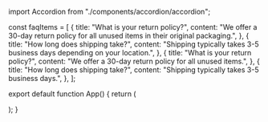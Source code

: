 import Accordion from "./components/accordion/accordion";

const faqItems = [
  {
    title: "What is your return policy?",
    content:
      "We offer a 30-day return policy for all unused items in their original packaging.",
  },
  {
    title: "How long does shipping take?",
    content:
      "Shipping typically takes 3-5 business days depending on your location.",
  },
  {
    title: "What is your return policy?",
    content: "We offer a 30-day return policy for all unused items.",
  },
  {
    title: "How long does shipping take?",
    content: "Shipping typically takes 3-5 business days.",
  },
];

export default function App() {
  return (
    <div className="p-4">
      <Accordion
        items={faqItems}
        containerClass="bg-gray-100"
        itemClass="shadow-lg"
        titleClass="text-lg text-primary"
        contentClass="text-sm text-textColor-secondary"
      />
    </div>
  );
}